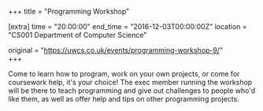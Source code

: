 +++
title = "Programming Workshop"

[extra]
time = "20:00:00"
end_time = "2016-12-03T00:00:00Z"
location = "CS001 Department of Computer Science"

original = "https://uwcs.co.uk/events/programming-workshop-9/"    
+++

Come to learn how to program, work on your own projects, or come for coursework help, it's your choice\! The exec member running the workshop will be there to teach programming and give out challenges to people who'd like them, as well as offer help and tips on other programming projects.

